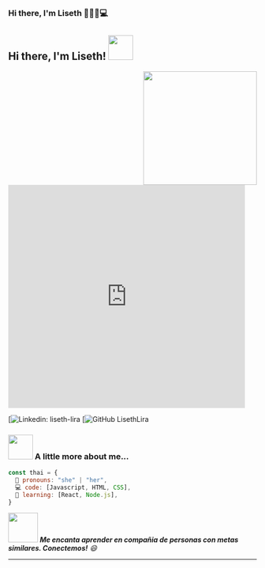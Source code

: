### Hi there, I'm Liseth 👋😄💛💻

<h2> Hi there, I'm Liseth! <img src="https://giphy.com/embed/J6VwCNMsCvy8itOXkX" width="50"></h2>
<img align='right' src="https://media.giphy.com/media/L1R1tvI9svkIWwpVYr/giphy.gif" width="230">
<iframe src="https://giphy.com/embed/J6VwCNMsCvy8itOXkX" width="480" height="452" frameBorder="0" class="giphy-embed" allowFullScreen></iframe><a href="https://giphy.com/gifs/bunny-rabbit-soft-J6VwCNMsCvy8itOXkX"></a>


[![Linkedin: liseth-lira](https://www.linkedin.com/in/liseth-lira/)
[![GitHub LisethLira](https://github.com/LisethLira)


### <img src="https://media.giphy.com/media/VgCDAzcKvsR6OM0uWg/giphy.gif" width="50"> A little more about me...  

```javascript
const thai = {
  🙋 pronouns: "she" | "her",
  💻 code: [Javascript, HTML, CSS],
  🌱 learning: [React, Node.js],
}
```

<img src="https://media4.giphy.com/media/ekdrkc4RgB3elF8e7t/giphy.gif?cid=790b761149374212c5f0f8d84f547db0b8ecc34bf6ce886d&rid=giphy.gif&ct=s" width="60"> <em><b>Me encanta aprender en compañia de personas con metas similares. Conectemos!</b> 😄</em>

---


<!--
**LisethLira/LisethLira** is a ✨ _special_ ✨ repository because its `README.md` (this file) appears on your GitHub profile.

Here are some ideas to get you started:

- 🔭 I’m currently working on ...
- 🌱 I’m currently learning ...
- 👯 I’m looking to collaborate on ...
- 🤔 I’m looking for help with ...
- 💬 Ask me about ...
- 📫 How to reach me: ...
- 😄 Pronouns: ...
- ⚡ Fun fact: ...
-->
